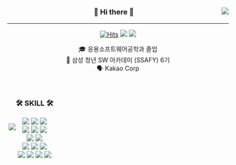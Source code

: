 <!-- ## Hi there 👋 -->

<!--
**sonarington/sonarington** is a ✨ _special_ ✨ repository because its `README.md` (this file) appears on your GitHub profile.

Here are some ideas to get you started:

- 🔭 I’m currently working on ...
- 🌱 I’m currently learning ...
- 👯 I’m looking to collaborate on ...
- 🤔 I’m looking for help with ...
- 💬 Ask me about ...
- 📫 How to reach me: ...
- 😄 Pronouns: ...
- ⚡ Fun fact: ...
-->



<div align="center">
  
  <div align="right">
    <img align="right" src="http://mazassumnida.wtf/api/v2/generate_badge?boj=sonarington"/>
  </div>
  
  <div>
    
### 👋 Hi there 👋 
<hr>
  

  [![Hits](https://hits.seeyoufarm.com/api/count/incr/badge.svg?url=https%3A%2F%2Fgithub.com%2Fsonarington&count_bg=%2379C83D&title_bg=%23555555&icon=&icon_color=%23E7E7E7&title=hits&edge_flat=false)](https://github.com/sonarington) <a href="https://sonarington.tistory.com"><img src="https://img.shields.io/badge/-TechBlog-20C997?style=flat-square&logo=Velog&logoColor=white&"/></a> <a href="https://sonarington.notion.site/6c06cb79f2474823861cb102c593f855"><img src="https://img.shields.io/badge/-Portfolio-000000?style=flat-square&logo=Notion&logoColor=white"/></a>  

  

  🎓 응용소프트웨어공학과 졸업<br>
  🔎 삼성 청년 SW 아카데미 (SSAFY) 6기<br>
  🗣 Kakao Corp<br>
 

  <br>
 
</div>
</div>


<div style="display: flex; flex-direction: row;  align-items: center;">

  <div align="right">
    <img align="right" src="https://github-readme-stats.vercel.app/api/top-langs/?username=sonarington&layout=compact&hide=javascript,css,scss&theme=dracula&langs_count=8"/>
    <!--img align="right" src="https://github-readme-stats.vercel.app/api?username=sonarington&show_icons=true&theme=radical"/-->
  </div>
  
  
  
<div align="center">
    
### 🛠 SKILL 🛠
 
<img src="https://img.shields.io/badge/-JAVA-007396?style=flat-square&logo=java&logoColor=white"> <img src="https://img.shields.io/badge/-Spring Boot-6DB33F?style=flat-square&logo=SpringBoot&logoColor=white"/> <img src="https://img.shields.io/badge/-Gradle-02303A?style=flat-square&logo=Gradle"/>
<br>
<img src="https://img.shields.io/badge/Python-3776AB?style=flat-square&logo=Python&logoColor=white"/> <img src="https://img.shields.io/badge/-Flask-000000?style=flat-square&logo=Flask"/> <img src="https://img.shields.io/badge/TensorFlow-FF6F00?style=flat-square&logo=TensorFlow&logoColor=white"/>
<br>
<img src="https://img.shields.io/badge/PHP-777BB4?style=flat-square&logo=PHP&logoColor=white"/> <img src="https://img.shields.io/badge/Laravel-FF2D20?style=flat-square&logo=Laravel&logoColor=white"/>
<br>
<img src="https://img.shields.io/badge/MySQL-4479A1?style=flat-square&logo=MySQL&logoColor=white"/> <img src="https://img.shields.io/badge/MariaDB-003545?style=flat-square&logo=MariaDB&logoColor=white"/> <img src="https://img.shields.io/badge/Firebase-FFCA28?style=flat-square&logo=Firebase&logoColor=white"/>
<br>
<img src="https://img.shields.io/badge/Amazon AWS-232F3E?style=flat-square&logo=Amazon AWS&logoColor=white"/> <img src="https://img.shields.io/badge/Ubuntu-E95420?style=flat-square&logo=Ubuntu&logoColor=white"/> <img src="https://img.shields.io/badge/Docker-2496ED?style=flat-square&logo=Docker&logoColor=white"/> <img src="https://img.shields.io/badge/NGINX-009639?style=flat-square&logo=NGINX&logoColor=white"/>
<br>
 
</div>
</div>











<!--
## 🛠️ Stacks

<img src="https://img.shields.io/badge/Python-3766AB?style=flat-square&logo=Python&logoColor=white"/> <img src="https://img.shields.io/badge/Java-007396?style=flat-square&logo=Java&logoColor=white"/> <img src="https://img.shields.io/badge/JavaScript-F7DF1E?style=flat-square&logo=JavaScript&logoColor=white"/> <img src="https://img.shields.io/badge/C-A8B9CC?style=flat-square&logo=C&logoColor=white"/> <img src="https://img.shields.io/badge/C++-00599C?style=flat-square&logo=C++&logoColor=white"/> <img src="https://img.shields.io/badge/Vue.js-4FC08D?style=flat-square&logo=Vue.js&logoColor=white"/> <img src="https://img.shields.io/badge/MySQL-4479A1?style=flat-square&logo=MySQL&logoColor=white"/> <img src="https://img.shields.io/badge/TensorFlow-FF6F00?style=flat-square&logo=TensorFlow&logoColor=white"/> 


## 💪🏼 Tools 

 <img src="https://img.shields.io/badge/Visual Studio Code-007ACC?style=flat-square&logo=Visual Studio Code&logoColor=white"/> <img src="https://img.shields.io/badge/GitHub-181717?style=flat-square&logo=GitHub&logoColor=white"/> <img src="https://img.shields.io/badge/Eclipse IDE-2C2255?style=flat-square&logo=Eclipse IDE&logoColor=white"/> <img src="https://img.shields.io/badge/Vim-019733?style=flat-square&logo=Vim&logoColor=white"/> <img src="https://img.shields.io/badge/Anaconda-44A833?style=flat-square&logo=Anaconda&logoColor=white"/> <img src="https://img.shields.io/badge/IntelliJ IDEA-000000?style=flat-square&logo=IntelliJ IDEA&logoColor=white"/> 

![Anurag's GitHub stats](https://github-readme-stats.vercel.app/api?username=sonarington&show_icons=true&theme=radical)


## 🐱 About Me

[![Gmail Badge](https://img.shields.io/badge/Gmail-d14836?style=flat-square&logo=Gmail&logoColor=white&link=mailto:spiritington@gmail.com)](spiritington@gmail.com)
[![Notion Badge](https://img.shields.io/badge/Notion-000000?style=flat-square&logo=Notion&logoColor=white&link=https://sonarington.notion.site/1612a809df194bb892e7dc0f4947c300)](https://sonarington.notion.site/1612a809df194bb892e7dc0f4947c300)
[![Velog Badge](https://img.shields.io/badge/Velog-20C997?style=flat-square&logo=Velog&logoColor=white&link=https://velog.io/@sonarington)](https://velog.io/@sonarington)
<a href="https://sonarington.tistory.com/" target="_blank">
<img src="https://img.shields.io/badge/Blog-FF5500?style=flat-square&logo=tistory&logoColor=white" alt="Blog">
</a>


## 🏅 Algorithm 

[![Solved.ac Profile](http://mazassumnida.wtf/api/v2/generate_badge?boj=sonarington)](https://solved.ac/sonarington/)  


## 🏆 Awards
|Competition|Prize|Date|
|------|---|---|
|2024년 온투인 서비스 아이디어 공모전|동상|Dec 20, 2024|
-->






